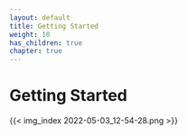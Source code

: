 ```yaml
---
layout: default
title: Getting Started
weight: 10
has_children: true
chapter: true
---
```


# Getting Started

{{< img_index 2022-05-03_12-54-28.png >}}

